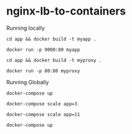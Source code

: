 # nginx-lb-to-containers

Running locally

`cd app && docker build -t myapp . `

`docker run -p 9000:80 myapp`


`cd app && docker build -t myproxy . `

`docker run -p 80:80 myproxy`


Running Globally 

`docker-compose up`

`docker-compose scale app=3`

`docker-compose scale app=11`

`docker-compose up`

